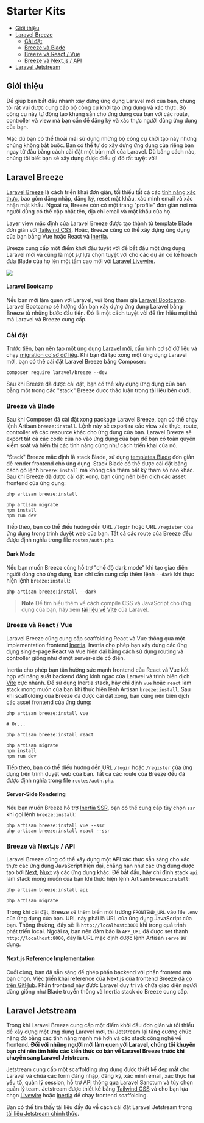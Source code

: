 # Starter Kits

- [Giới thiệu](#introduction)
- [Laravel Breeze](#laravel-breeze)
    - [Cài đặt](#laravel-breeze-installation)
    - [Breeze và Blade](#breeze-and-blade)
    - [Breeze và React / Vue](#breeze-and-inertia)
    - [Breeze và Next.js / API](#breeze-and-next)
- [Laravel Jetstream](#laravel-jetstream)

<a name="introduction"></a>
## Giới thiệu

Để giúp bạn bắt đầu nhanh xây dựng ứng dụng Laravel mới của bạn, chúng tôi rất vui được cung cấp bộ công cụ khởi tạo ứng dụng và xác thực. Bộ công cụ này tự động tạo khung sẵn cho ứng dụng của bạn với các route, controller và view mà bạn cần để đăng ký và xác thực người dùng ứng dụng của bạn.

Mặc dù bạn có thể thoải mái sử dụng những bộ công cụ khởi tạo này nhưng chúng không bắt buộc. Bạn có thể tự do xây dựng ứng dụng của riêng bạn ngay từ đầu bằng cách cài đặt một bản mới của Laravel. Dù bằng cách nào, chúng tôi biết bạn sẽ xây dựng được điều gì đó rất tuyệt vời!

<a name="laravel-breeze"></a>
## Laravel Breeze

[Laravel Breeze](https://github.com/laravel/breeze) là cách triển khai đơn giản, tối thiểu tất cả các [tính năng xác thực](/docs/{{version}}/authentication), bao gồm đăng nhập, đăng ký, reset mật khẩu, xác minh email và xác nhận mật khẩu. Ngoài ra, Breeze còn có một trang "profile" đơn giản nơi mà người dùng có thể cập nhật tên, địa chỉ email và mật khẩu của họ.

Layer view mặc định của Laravel Breeze được tạo thành từ [template Blade](/docs/{{version}}/blade) đơn giản với [Tailwind CSS](https://tailwindcss.com). Hoặc, Breeze cũng có thể xây dựng ứng dụng của bạn bằng Vue hoặc React và [Inertia](https://inertiajs.com).

Breeze cung cấp một điểm khởi đầu tuyệt vời để bắt đầu một ứng dụng Laravel mới và cũng là một sự lựa chọn tuyệt vời cho các dự án có kế hoạch đưa Blade của họ lên một tầm cao mới với [Laravel Livewire](https://laravel-livewire.com).

<img src="https://laravel.com/img/docs/breeze-register.png">

#### Laravel Bootcamp

Nếu bạn mới làm quen với Laravel, vui lòng tham gia [Laravel Bootcamp](https://bootcamp.laravel.com). Laravel Bootcamp sẽ hướng dẫn bạn xây dựng ứng dụng Laravel bằng Breeze từ những bước đầu tiên. Đó là một cách tuyệt vời để tìm hiểu mọi thứ mà Laravel và Breeze cung cấp.

<a name="laravel-breeze-installation"></a>
### Cài đặt

Trước tiên, bạn nên [tạo một ứng dụng Laravel mới](/docs/{{version}}/installation), cấu hình cơ sở dữ liệu và chạy [migration cơ sở dữ liệu](/docs/{{version}}/migrations). Khi bạn đã tạo xong một ứng dụng Laravel mới, bạn có thể cài đặt Laravel Breeze bằng Composer:

```shell
composer require laravel/breeze --dev
```

Sau khi Breeze đã được cài đặt, bạn có thể xây dựng ứng dụng của bạn bằng một trong các "stack" Breeze được thảo luận trong tài liệu bên dưới.

<a name="breeze-and-blade"></a>
### Breeze và Blade

Sau khi Composer đã cài đặt xong package Laravel Breeze, bạn có thể chạy lệnh Artisan `breeze:install`. Lệnh này sẽ export ra các view xác thực, route, controller và các resource khác cho ứng dụng của bạn. Laravel Breeze sẽ export tất cả các code của nó vào ứng dụng của bạn để bạn có toàn quyền kiểm soát và hiển thị các tính năng cũng như cách triển khai của nó.

"Stack" Breeze mặc định là stack Blade, sử dụng [templates Blade](/docs/{{version}}/blade) đơn giản để render frontend cho ứng dụng. Stack Blade có thể được cài đặt bằng cách gõ lệnh `breeze:install` mà không cần thêm bất kỳ tham số nào khác. Sau khi Breeze đã được cài đặt xong, bạn cũng nên biên dịch các asset frontend của ứng dụng:

```shell
php artisan breeze:install

php artisan migrate
npm install
npm run dev
```

Tiếp theo, bạn có thể điều hướng đến URL `/login` hoặc URL `/register` của ứng dụng trong trình duyệt web của bạn. Tất cả các route của Breeze đều được định nghĩa trong file `routes/auth.php`.

<a name="dark-mode"></a>
#### Dark Mode

Nếu bạn muốn Breeze cũng hỗ trợ "chế độ dark mode" khi tạo giao diện người dùng cho ứng dụng, bạn chỉ cần cung cấp thêm lệnh `--dark` khi thực hiện lệnh `breeze:install`:

```shell
php artisan breeze:install --dark
```

> **Note**
> Để tìm hiểu thêm về cách compile CSS và JavaScript cho ứng dụng của bạn, hãy xem [tài liệu về Vite](/docs/{{version}}/vite#running-vite) của Laravel.

<a name="breeze-and-inertia"></a>
### Breeze và React / Vue

Laravel Breeze cũng cung cấp scaffolding React và Vue thông qua một implementation frontend [Inertia](https://inertiajs.com). Inertia cho phép bạn xây dựng các ứng dụng single-page React và Vue hiện đại bằng cách sử dụng routing và controller giống như ở một server-side cổ điển.

Inertia cho phép bạn tận hưởng sức mạnh frontend của React và Vue kết hợp với năng suất backend đáng kinh ngạc của Laravel và trình biên dịch [Vite](https://vitejs.dev) cực nhanh. Để sử dụng Inertia stack, hãy chỉ định `vue` hoặc `react` làm stack mong muốn của bạn khi thực hiện lệnh Artisan `breeze:install`. Sau khi scaffolding của Breeze đã được cài đặt xong, bạn cũng nên biên dịch các asset frontend của ứng dụng:

```shell
php artisan breeze:install vue

# Or...

php artisan breeze:install react

php artisan migrate
npm install
npm run dev
```

Tiếp theo, bạn có thể điều hướng đến URL `/login` hoặc `/register` của ứng dụng trên trình duyệt web của bạn. Tất cả các route của Breeze đều đã được định nghĩa trong file `routes/auth.php`.

<a name="server-side-rendering"></a>
#### Server-Side Rendering

Nếu bạn muốn Breeze hỗ trợ [Inertia SSR](https://inertiajs.com/server-side-rendering), bạn có thể cung cấp tùy chọn `ssr` khi gọi lệnh `breeze:install`:

```shell
php artisan breeze:install vue --ssr
php artisan breeze:install react --ssr
```

<a name="breeze-and-next"></a>
### Breeze và Next.js / API

Laravel Breeze cũng có thể xây dựng một API xác thực sẵn sàng cho xác thực các ứng dụng JavaScript hiện đại, chẳng hạn như các ứng dụng được tạo bởi [Next](https://nextjs.org), [Nuxt](https://nuxt.com) và các ứng dụng khác. Để bắt đầu, hãy chỉ định stack `api` làm stack mong muốn của bạn khi thực hiện lệnh Artisan `breeze:install`:

```shell
php artisan breeze:install api

php artisan migrate
```

Trong khi cài đặt, Breeze sẽ thêm biến môi trường `FRONTEND_URL` vào file `.env` của ứng dụng của bạn. URL này phải là URL của ứng dụng JavaScript của bạn. Thông thường, đây sẽ là `http://localhost:3000` khi trong quá trình phát triển local. Ngoài ra, bạn nên đảm bảo là `APP_URL` đã được set thành `http://localhost:8000`, đây là URL mặc định được lệnh Artisan `serve` sử dụng.

<a name="next-reference-implementation"></a>
#### Next.js Reference Implementation

Cuối cùng, bạn đã sẵn sàng để ghép phần backend với phần frontend mà bạn chọn. Việc triển khai reference của Next.js của frontend Breeze [đã có trên GitHub](https://github.com/laravel/breeze-next). Phần frontend này được Laravel duy trì và chứa giao diện người dùng giống như Blade truyền thống và Inertia stack do Breeze cung cấp.

<a name="laravel-jetstream"></a>
## Laravel Jetstream

Trong khi Laravel Breeze cung cấp một điểm khởi đầu đơn giản và tối thiểu để xây dựng một ứng dụng Laravel mới, thì Jetstream lại tăng cường chức năng đó bằng các tính năng mạnh mẽ hơn và các stack công nghệ về frontend. **Đối với những người mới làm quen với Laravel, chúng tôi khuyên bạn chỉ nên tìm hiểu các kiến thức cơ bản về Laravel Breeze trước khi chuyển sang Laravel Jetstream.**

Jetstream cung cấp một scaffolding ứng dụng được thiết kế đẹp mắt cho Laravel và chứa các form đăng nhập, đăng ký, xác minh email, xác thực hai yếu tố, quản lý session, hỗ trợ API thông qua Laravel Sanctum và tùy chọn quản lý team. Jetstream được thiết kế bằng [Tailwind CSS](https://tailwindcss.com) và cho bạn lựa chọn [Livewire](https://laravel-livewire.com) hoặc [Inertia](https://inertiajs.com) để chạy frontend scaffolding.

Bạn có thể tìm thấy tài liệu đầy đủ về cách cài đặt Laravel Jetstream trong [tài liệu Jetstream chính thức](https://jetstream.laravel.com/introduction.html).
